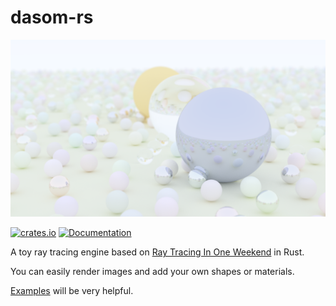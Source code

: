 # dasom-rs

![small balls](examples/small_balls/small_balls(1280x720).png)

[![crates.io](https://img.shields.io/crates/v/dasom.svg)](https://crates.io/crates/dasom)
[![Documentation](https://docs.rs/dasom/badge.svg)](https://docs.rs/dasom)

A toy ray tracing engine based on [Ray Tracing In One Weekend](https://raytracing.github.io/books/RayTracingInOneWeekend.html) in Rust.

You can easily render images and add your own shapes or materials.

[Examples](examples/) will be very helpful.
